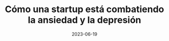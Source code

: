 ---
episode: 99
date: "2023-06-19"
title: Cómo una startup está combatiendo la ansiedad y la depresión
guest: Andrea Campos
business: Yana
category: Founder
description: Bienvenido a un episodio con Andrea Campos, CEO de Yana, la app de salud mental más grande de Latinoamérica. 
insights:
  - <b>No necesitas programar para validar ideas de negocio.</b> Andrea nos cuenta cómo el MVP de Yana estaba conformado por una tabla de Excel, la app de alarmas de su celular y comunicación con sus clientes vía mensaje.
  - <b>A veces el product-market fit de tu empresa no se alinea con tu visión inicial.</b> Yana es una aplicación utilizada por millones de usuarios de manera intermitente, algo que frustra a su equipo porque para trabajar correctamente la salud mental de sus usuarios necesitan que la app sea utilizada sin periodos de pausa. Sin embargo, los reviews son positivos y los usuarios recomiendan la app constantemente. Este es un cuello de botella muy particular.
  - <b>Cuidado con la inteligencia artificial y el material sensible.</b> En Yana, a pesar de ser un chat bot conversacional, no han integrado enteramente inteligencia artificial porque tienen que asegurarse de que los modelos que entrenen no den una mala respuesta a alguien con un estado mental delicado.
---
